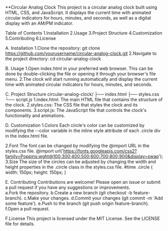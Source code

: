 **Circular Analog Clock
This project is a circular analog clock built using HTML, CSS, and JavaScript. 
It displays the current time with animated circular indicators for hours, minutes, and seconds, as well as a digital display with an AM/PM indicator.

Table of Contents
 1.Installation
 2.Usage
 3.Project Structure
 4.Customization
 5.Contributing
 6.License

 
A. Installation
 1.Clone the repository: git clone https://github.com/yourusername/circular-analog-clock.git
 2.Navigate to the project directory: cd circular-analog-clock

B. Usage
1.Open index.html in your preferred web browser. This can be done by double-clicking the file or opening it through your browser's file menu.
2.The clock will start running automatically and display the current time with animated circular indicators for hours, minutes, and seconds.

C. Project Structure
circular-analog-clock/
├── index.html
├── styles.css
└── script.js
1.index.html: The main HTML file that contains the structure of the clock.
2.styles.css: The CSS file that styles the clock and its components.
3.script.js: The JavaScript file that controls the clock's functionality and animations.

D. Customization
1.Colors
Each circle's color can be customized by modifying the --color variable in the inline style attribute of each .circle div in the index.html file.
      <div class="circle" style="--color: #ff2972"> <!-- Hours circle -->
      <div class="circle" style="--color: #fee800"> <!-- Minutes circle -->
      <div class="circle" style="--color: #04fc43"> <!-- Seconds circle -->
2.Font
The font can be changed by modifying the @import URL in the styles.css file.
      @import url('https://fonts.googleapis.com/css2?family=Poppins:wght@100;300;400;500;600;700;800;900&display=swap');
3.Size
The size of the circles can be adjusted by changing the width and height properties in the .circle class in the styles.css file.
     #time .circle {
              width: 150px;
              height: 150px;
                 }

E. Contributing
Contributions are welcome! Please open an issue or submit a pull request if you have any suggestions or improvements.                 
 a.Fork the repository.
 b.Create a new branch (git checkout -b feature-branch).
 c.Make your changes.
 d.Commit your changes (git commit -m 'Add some feature').
 e.Push to the branch (git push origin feature-branch).
 f.Open a pull request.
 
F.License
This project is licensed under the MIT License. See the LICENSE file for details.

